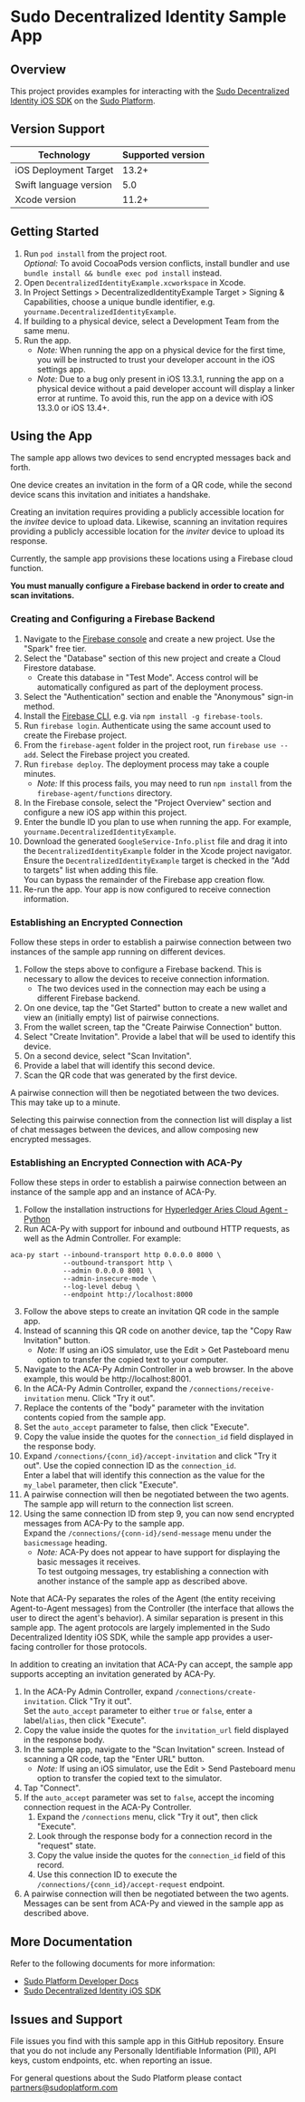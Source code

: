 # Sudo Decentralized Identity Sample App

## Overview
This project provides examples for interacting with the [Sudo Decentralized Identity iOS SDK](https://github.com/sudoplatform/sudo-decentralized-identity-ios) on the [Sudo Platform](https://sudoplatform.com/).

## Version Support
| Technology             | Supported version |
| ---------------------- | ----------------- |
| iOS Deployment Target  | 13.2+             |
| Swift language version | 5.0               |
| Xcode version          | 11.2+             |

## Getting Started
1. Run `pod install` from the project root.<br>
*Optional:* To avoid CocoaPods version conflicts, install bundler and use `bundle install && bundle exec pod install` instead.
2. Open `DecentralizedIdentityExample.xcworkspace` in Xcode.
3. In Project Settings > DecentralizedIdentityExample Target > Signing & Capabilities, choose a unique bundle identifier, e.g. `yourname.DecentralizedIdentityExample`.
3. If building to a physical device, select a Development Team from the same menu.
4. Run the app.
   - *Note:* When running the app on a physical device for the first time, you will be instructed to trust your developer account in the iOS settings app.
   - *Note:* Due to a bug only present in iOS 13.3.1, running the app on a physical device without a paid developer account will display a linker error at runtime. To avoid this, run the app on a device with iOS 13.3.0 or iOS 13.4+.

## Using the App
The sample app allows two devices to send encrypted messages back and forth.

One device creates an invitation in the form of a QR code, while the second device scans this invitation and initiates a handshake.

Creating an invitation requires providing a publicly accessible location for the _invitee_ device to upload data.
Likewise, scanning an invitation requires providing a publicly accessible location for the _inviter_ device to upload its response.

Currently, the sample app provisions these locations using a Firebase cloud function.

**You must manually configure a Firebase backend in order to create and scan invitations.**

### Creating and Configuring a Firebase Backend

1. Navigate to the [Firebase console](https://console.firebase.google.com/) and create a new project. Use the "Spark" free tier.
2. Select the "Database" section of this new project and create a Cloud Firestore database.
   - Create this database in "Test Mode". Access control will be automatically configured as part of the deployment process.
3. Select the "Authentication" section and enable the "Anonymous" sign-in method.
4. Install the [Firebase CLI](https://firebase.google.com/docs/cli), e.g. via `npm install -g firebase-tools`.
5. Run `firebase login`. Authenticate using the same account used to create the Firebase project.
6. From the `firebase-agent` folder in the project root, run `firebase use --add`. Select the Firebase project you created.
7. Run `firebase deploy`. The deployment process may take a couple minutes.
   - *Note:* If this process fails, you may need to run `npm install` from the `firebase-agent/functions` directory.
8. In the Firebase console,  select the "Project Overview" section and configure a new iOS app within this project.
9. Enter the bundle ID you plan to use when running the app. For example, `yourname.DecentralizedIdentityExample`.
10. Download the generated `GoogleService-Info.plist` file and drag it into the `DecentralizedIdentityExample` folder in the Xcode project navigator.
<br>Ensure the `DecentralizedIdentityExample` target is checked in the "Add to targets" list when adding this file.
<br>You can bypass the remainder of the Firebase app creation flow.
11. Re-run the app. Your app is now configured to receive connection information.

### Establishing an Encrypted Connection

Follow these steps in order to establish a pairwise connection between two instances of the sample app running on different devices.

1. Follow the steps above to configure a Firebase backend. This is necessary to allow the devices to receive connection information.
   - The two devices used in the connection may each be using a different Firebase backend.
2. On one device, tap the "Get Started" button to create a new wallet and view an (initially empty) list of pairwise connections.
3. From the wallet screen, tap the "Create Pairwise Connection" button.
4. Select "Create Invitation". Provide a label that will be used to identify this device.
5. On a second device, select "Scan Invitation".
6. Provide a label that will identify this second device.
7. Scan the QR code that was generated by the first device.

A pairwise connection will then be negotiated between the two devices. This may take up to a minute.

Selecting this pairwise connection from the connection list will display a list of chat messages between the devices, and allow composing new encrypted messages.

### Establishing an Encrypted Connection with ACA-Py

Follow these steps in order to establish a pairwise connection between an instance of the sample app and an instance of ACA-Py.

1. Follow the installation instructions for [Hyperledger Aries Cloud Agent - Python](https://github.com/hyperledger/aries-cloudagent-python)
2. Run ACA-Py with support for inbound and outbound HTTP requests, as well as the Admin Controller. For example:
```
aca-py start --inbound-transport http 0.0.0.0 8000 \
             --outbound-transport http \
             --admin 0.0.0.0 8001 \
             --admin-insecure-mode \
             --log-level debug \
             --endpoint http://localhost:8000
```
3. Follow the above steps to create an invitation QR code in the sample app.
4. Instead of scanning this QR code on another device, tap the "Copy Raw Invitation" button.
   - *Note:* If using an iOS simulator, use the Edit > Get Pasteboard menu option to transfer the copied text to your computer.
5. Navigate to the ACA-Py Admin Controller in a web browser. In the above example, this would be http://localhost:8001.
6. In the ACA-Py Admin Controller, expand the `/connections/receive-invitation` menu. Click "Try it out".
7. Replace the contents of the "body" parameter with the invitation contents copied from the sample app.
8. Set the `auto_accept` parameter to false, then click "Execute".
9. Copy the value inside the quotes for the `connection_id` field displayed in the response body.
10. Expand `/connections/{conn_id}/accept-invitation` and click "Try it out". Use the copied connection ID as the `connection_id`.
<br>Enter a label that will identify this connection as the value for the `my_label` parameter, then click "Execute".
11. A pairwise connection will then be negotiated between the two agents. The sample app will return to the connection list screen.
12. Using the same connection ID from step 9, you can now send encrypted messages from ACA-Py to the sample app.
<br>Expand the `/connections/{conn-id}/send-message` menu under the `basicmessage` heading.
    - *Note:* ACA-Py does not appear to have support for displaying the basic messages it receives.
    <br>To test outgoing messages, try establishing a connection with another instance of the sample app as described above.

Note that ACA-Py separates the roles of the Agent (the entity receiving Agent-to-Agent messages) from the Controller (the interface that allows the user to direct the agent's behavior).
A similar separation is present in this sample app. The agent protocols are largely implemented in the Sudo Decentralized Identity iOS SDK, while the sample app provides a user-facing controller for those protocols.

In addition to creating an invitation that ACA-Py can accept, the sample app supports accepting an invitation generated by ACA-Py.

1. In the ACA-Py Admin Controller, expand `/connections/create-invitation`. Click "Try it out".
<br>Set the `auto_accept` parameter to either `true` or `false`, enter a label/`alias`, then click "Execute".
2. Copy the value inside the quotes for the `invitation_url` field displayed in the response body.
3. In the sample app, navigate to the "Scan Invitation" screen. Instead of scanning a QR code, tap the "Enter URL" button.
   - *Note:* If using an iOS simulator, use the Edit > Send Pasteboard menu option to transfer the copied text to the simulator.
4. Tap "Connect".
5. If the `auto_accept` parameter was set to `false`, accept the incoming connection request in the ACA-Py Controller.
   1. Expand the `/connections` menu, click "Try it out", then click "Execute".
   2. Look through the response body for a connection record in the "request" state.
   3. Copy the value inside the quotes for the `connection_id` field of this record.
   4. Use this connection ID to execute the `/connections/{conn_id}/accept-request` endpoint.
6. A pairwise connection will then be negotiated between the two agents. Messages can be sent from ACA-Py and viewed in the sample app as described above.

## More Documentation
Refer to the following documents for more information:

* [Sudo Platform Developer Docs](https://docs.sudoplatform.com)
* [Sudo Decentralized Identity iOS SDK](https://github.com/sudoplatform/sudo-decentralized-identity-ios)

## Issues and Support
File issues you find with this sample app in this GitHub repository. Ensure that you do not include any Personally Identifiable Information (PII), API keys, custom endpoints, etc. when reporting an issue.

For general questions about the Sudo Platform please contact [partners@sudoplatform.com](mailto:partners@sudoplatform.com)
